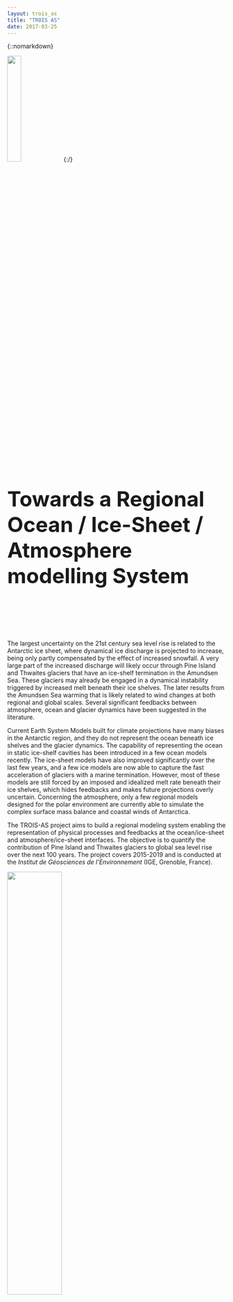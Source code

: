 ```yaml
---
layout: trois_as
title: "TROIS AS"
date: 2017-03-25
---
```


{::nomarkdown}
<div style="display:inline;text-align:left;">
<img src="{{site.url}}projects_dir/img/trois_as_original_text.png" width="25%" height="25%" border="0"/>
<div style="float:right"> 
<br> <b>
<font size="18">
Towards a Regional<br>
Ocean / Ice-Sheet / Atmosphere<br>
modelling System<br>
</b> <br> <br>
</font>
</div>
</div>
{:/}

The largest uncertainty on the 21st century sea level rise is related to the Antarctic ice sheet, where dynamical ice discharge is projected to increase, being only partly compensated by the effect of increased snowfall. A very large part of the increased discharge will likely occur through Pine Island and Thwaites glaciers that have an ice-shelf termination in the Amundsen Sea. These glaciers may already be engaged in a dynamical instability triggered by increased melt beneath their ice shelves. The later results from the Amundsen Sea warming that is likely related to wind changes at both regional and global scales. Several significant feedbacks between atmosphere, ocean and glacier dynamics have been suggested in the literature.

Current Earth System Models built for climate projections have many biases in the Antarctic region, and they do not represent the ocean beneath ice shelves and the glacier dynamics. The capability of representing the ocean in static ice-shelf cavities has been introduced in a few ocean models recently. The ice-sheet models have also improved significantly over the last few years, and a few ice models are now able to capture the fast acceleration of glaciers with a marine termination. However, most of these models are still forced by an imposed and idealized melt rate beneath their ice shelves, which hides feedbacks and makes future projections overly uncertain. Concerning the atmosphere, only a few regional models designed for the polar environment are currently able to simulate the complex surface mass balance and coastal winds of Antarctica.

The TROIS-AS project aims to build a regional modeling system enabling the representation of physical processes and feedbacks at the ocean/ice-sheet and atmosphere/ice-sheet interfaces. The objective is to quantify the contribution of Pine Island and Thwaites glaciers to global sea level rise over the next 100 years. The project covers 2015-2019 and is conducted at the *Institut de Géosciences de l’Environnement* (IGE, Grenoble, France).

<div>
<img src="{{site.url}}projects_dir/img/all_logos.jpg" width="50%" height="50%"/>
</div> 
